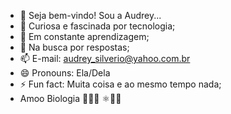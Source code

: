 - 👋 Seja bem-vindo! Sou a Audrey...
- 👀 Curiosa e fascinada por tecnologia;
- 🌱 Em constante aprendizagem;
- 💞️ Na busca por respostas;
- 📫 E-mail: audrey_silverio@yahoo.com.br
- 😄 Pronouns: Ela/Dela
- ⚡ Fun fact: Muita coisa e ao mesmo tempo nada;
- Amoo Biologia 🐛🦠🧬 ⚛︎🧪🔬

<!---
Audreysilverio/Audreysilverio is a ✨ special ✨ repository because its `README.md` (this file) appears on your GitHub profile.
You can click the Preview link to take a look at your changes.
--->
